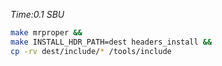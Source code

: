 *Time:0.1 SBU*
```bash
make mrproper &&
make INSTALL_HDR_PATH=dest headers_install &&
cp -rv dest/include/* /tools/include
```

